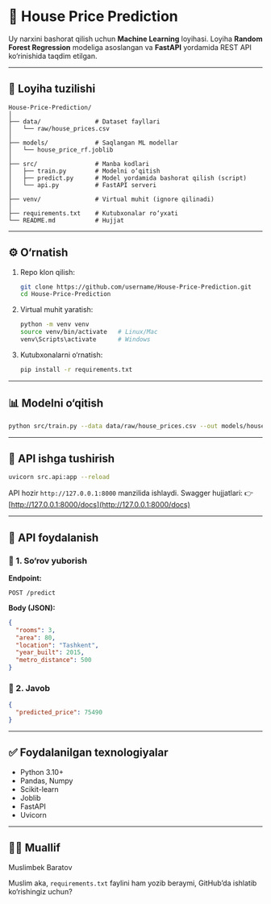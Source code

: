 # 🏡 House Price Prediction

Uy narxini bashorat qilish uchun **Machine Learning** loyihasi.
Loyiha **Random Forest Regression** modeliga asoslangan va **FastAPI** yordamida REST API ko‘rinishida taqdim etilgan.

---

## 📂 Loyiha tuzilishi

```
House-Price-Prediction/
│
├── data/               # Dataset fayllari
│   └── raw/house_prices.csv
│
├── models/             # Saqlangan ML modellar
│   └── house_price_rf.joblib
│
├── src/                # Manba kodlari
│   ├── train.py        # Modelni o‘qitish
│   ├── predict.py      # Model yordamida bashorat qilish (script)
│   └── api.py          # FastAPI serveri
│
├── venv/               # Virtual muhit (ignore qilinadi)
│
├── requirements.txt    # Kutubxonalar ro‘yxati
└── README.md           # Hujjat
```

---

## ⚙️ O‘rnatish

1. Repo klon qilish:

   ```bash
   git clone https://github.com/username/House-Price-Prediction.git
   cd House-Price-Prediction
   ```

2. Virtual muhit yaratish:

   ```bash
   python -m venv venv
   source venv/bin/activate   # Linux/Mac
   venv\Scripts\activate      # Windows
   ```

3. Kutubxonalarni o‘rnatish:

   ```bash
   pip install -r requirements.txt
   ```

---

## 📊 Modelni o‘qitish

```bash
python src/train.py --data data/raw/house_prices.csv --out models/house_price_rf.joblib
```

---

## 🚀 API ishga tushirish

```bash
uvicorn src.api:app --reload
```

API hozir `http://127.0.0.1:8000` manzilida ishlaydi.
Swagger hujjatlari: 👉 [http://127.0.0.1:8000/docs](http://127.0.0.1:8000/docs)

---

## 📌 API foydalanish

### 🔹 1. So‘rov yuborish

**Endpoint:**

```
POST /predict
```

**Body (JSON):**

```json
{
  "rooms": 3,
  "area": 80,
  "location": "Tashkent",
  "year_built": 2015,
  "metro_distance": 500
}
```

### 🔹 2. Javob

```json
{
  "predicted_price": 75490
}
```

---

## ✅ Foydalanilgan texnologiyalar

* Python 3.10+
* Pandas, Numpy
* Scikit-learn
* Joblib
* FastAPI
* Uvicorn

---

## 👨‍💻 Muallif

Muslimbek Baratov


Muslim aka, `requirements.txt` faylini ham yozib beraymi, GitHub’da ishlatib ko‘rishingiz uchun?
